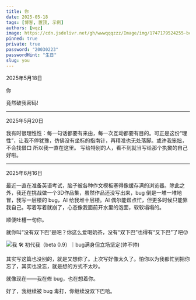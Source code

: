 ```yaml
---
title: 你
date: 2025-05-18
tags: [博客, 置顶, 示例]
authors: [wqz]
image: https://cdn.jsdelivr.net/gh/wwwqqqzzz/Image/img/1747179524255-bcf58c64527d3a6144cc2161e15168e3.gif
pinned: true
private: true
password: "20030223"
passwordHint: "生日"
slug: you
---
```


<div className="time-divider">
  <span className="time-marker">2025年5月18日</span>
</div>

你

竟然破我密码!


---

<div className="time-divider">
  <span className="time-marker">2025年5月20日</span>
</div>

我有时很理性性：每一句话都要有来由，每一次互动都要有目的。可正是这份“理性”，让我不停犹豫，仿佛没有坐标的指南针，再精准也无处落脚。或许我笨拙，不会找借口
所以我一直在这里。
写给特别的人，看不到就当写给那个执拗的自己好啦。


---

<div className="time-divider">
  <span className="time-marker">2025年6月16日</span>
</div>

最近一直在准备英语考试，脑子被各种作文模板塞得像缓存满的浏览器。除此之外，我还在挑战做一个3D作品集，虽然作品还没写出来，bug 倒是一堆一堆地冒，我写一层楼的 bug，AI 给我堆十层楼。AI 偶尔能帮点忙，但更多时候只能靠我自己。写着写着就崩了，心态像我面前开水里的泡面，软软塌塌的。

顺便吐槽一句你。

就你叫“没有双下巴”是吧？你这么爱喝奶茶，没有“双下巴”也得有“又下巴”了吧😜

![我](https://cdn.jsdelivr.net/gh/wwwqqqzzz/Image/img/1749120966488-3d17228d629dce6164a2a8e2670b434a.gif)
🛠️ 初代我（beta 0.9）｜bug满身但立场坚定(帅不帅)

其实写这篇也没别的，就是又想你了。上次写好像太久了。怕你以为我都忙到把你忘了，其实也没忘，就是想的方式不太吵。

就像现在——我在修 bug，也在想着你。

好了，我继续被 bug 毒打，你继续没双下巴哈。
